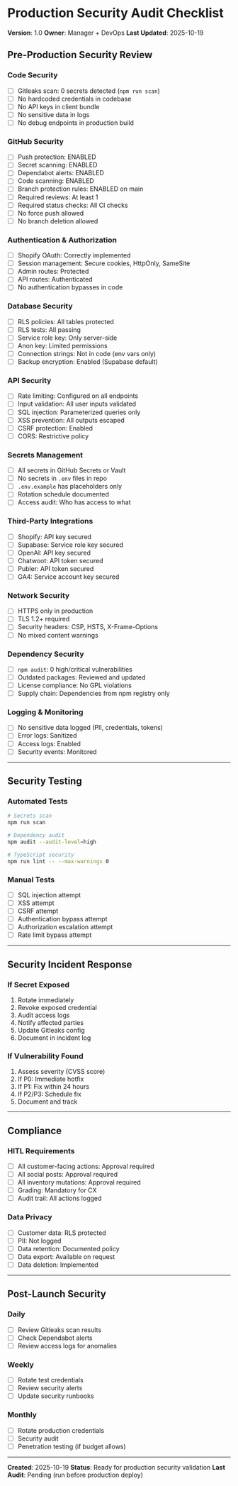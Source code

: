 # Production Security Audit Checklist

**Version**: 1.0
**Owner**: Manager + DevOps
**Last Updated**: 2025-10-19

## Pre-Production Security Review

### Code Security

- [ ] Gitleaks scan: 0 secrets detected (`npm run scan`)
- [ ] No hardcoded credentials in codebase
- [ ] No API keys in client bundle
- [ ] No sensitive data in logs
- [ ] No debug endpoints in production build

### GitHub Security

- [ ] Push protection: ENABLED
- [ ] Secret scanning: ENABLED
- [ ] Dependabot alerts: ENABLED
- [ ] Code scanning: ENABLED
- [ ] Branch protection rules: ENABLED on main
- [ ] Required reviews: At least 1
- [ ] Required status checks: All CI checks
- [ ] No force push allowed
- [ ] No branch deletion allowed

### Authentication & Authorization

- [ ] Shopify OAuth: Correctly implemented
- [ ] Session management: Secure cookies, HttpOnly, SameSite
- [ ] Admin routes: Protected
- [ ] API routes: Authenticated
- [ ] No authentication bypasses in code

### Database Security

- [ ] RLS policies: All tables protected
- [ ] RLS tests: All passing
- [ ] Service role key: Only server-side
- [ ] Anon key: Limited permissions
- [ ] Connection strings: Not in code (env vars only)
- [ ] Backup encryption: Enabled (Supabase default)

### API Security

- [ ] Rate limiting: Configured on all endpoints
- [ ] Input validation: All user inputs validated
- [ ] SQL injection: Parameterized queries only
- [ ] XSS prevention: All outputs escaped
- [ ] CSRF protection: Enabled
- [ ] CORS: Restrictive policy

### Secrets Management

- [ ] All secrets in GitHub Secrets or Vault
- [ ] No secrets in `.env` files in repo
- [ ] `.env.example` has placeholders only
- [ ] Rotation schedule documented
- [ ] Access audit: Who has access to what

### Third-Party Integrations

- [ ] Shopify: API key secured
- [ ] Supabase: Service role key secured
- [ ] OpenAI: API key secured
- [ ] Chatwoot: API token secured
- [ ] Publer: API token secured
- [ ] GA4: Service account key secured

### Network Security

- [ ] HTTPS only in production
- [ ] TLS 1.2+ required
- [ ] Security headers: CSP, HSTS, X-Frame-Options
- [ ] No mixed content warnings

### Dependency Security

- [ ] `npm audit`: 0 high/critical vulnerabilities
- [ ] Outdated packages: Reviewed and updated
- [ ] License compliance: No GPL violations
- [ ] Supply chain: Dependencies from npm registry only

### Logging & Monitoring

- [ ] No sensitive data logged (PII, credentials, tokens)
- [ ] Error logs: Sanitized
- [ ] Access logs: Enabled
- [ ] Security events: Monitored

---

## Security Testing

### Automated Tests

```bash
# Secrets scan
npm run scan

# Dependency audit
npm audit --audit-level=high

# TypeScript security
npm run lint -- --max-warnings 0
```

### Manual Tests

- [ ] SQL injection attempt
- [ ] XSS attempt
- [ ] CSRF attempt
- [ ] Authentication bypass attempt
- [ ] Authorization escalation attempt
- [ ] Rate limit bypass attempt

---

## Security Incident Response

### If Secret Exposed

1. Rotate immediately
2. Revoke exposed credential
3. Audit access logs
4. Notify affected parties
5. Update Gitleaks config
6. Document in incident log

### If Vulnerability Found

1. Assess severity (CVSS score)
2. If P0: Immediate hotfix
3. If P1: Fix within 24 hours
4. If P2/P3: Schedule fix
5. Document and track

---

## Compliance

### HITL Requirements

- [ ] All customer-facing actions: Approval required
- [ ] All social posts: Approval required
- [ ] All inventory mutations: Approval required
- [ ] Grading: Mandatory for CX
- [ ] Audit trail: All actions logged

### Data Privacy

- [ ] Customer data: RLS protected
- [ ] PII: Not logged
- [ ] Data retention: Documented policy
- [ ] Data export: Available on request
- [ ] Data deletion: Implemented

---

## Post-Launch Security

### Daily

- [ ] Review Gitleaks scan results
- [ ] Check Dependabot alerts
- [ ] Review access logs for anomalies

### Weekly

- [ ] Rotate test credentials
- [ ] Review security alerts
- [ ] Update security runbooks

### Monthly

- [ ] Rotate production credentials
- [ ] Security audit
- [ ] Penetration testing (if budget allows)

---

**Created**: 2025-10-19
**Status**: Ready for production security validation
**Last Audit**: Pending (run before production deploy)
